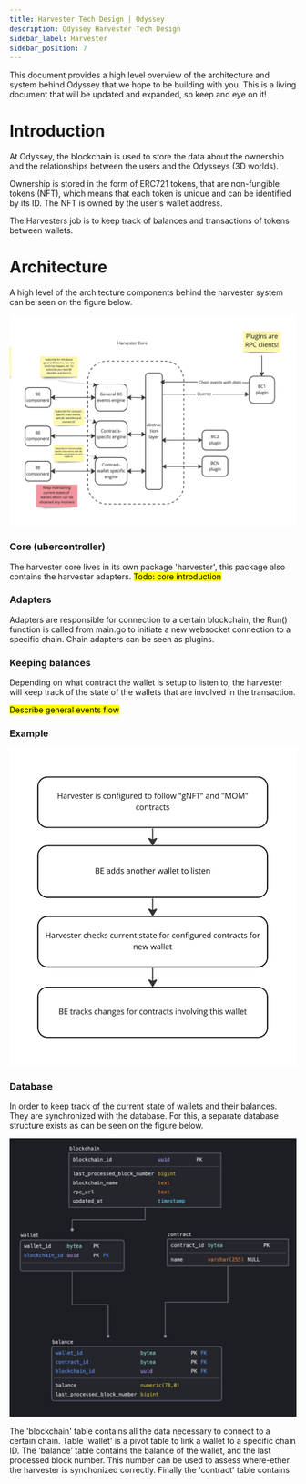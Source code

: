 ```yaml
---
title: Harvester Tech Design | Odyssey
description: Odyssey Harvester Tech Design
sidebar_label: Harvester
sidebar_position: 7
---
```

This document provides a high level overview of the architecture and system behind Odyssey that we hope to be building with you. This is a living document that will be updated and expanded, so keep and eye on it!

#  Introduction
At Odyssey, the blockchain is used to store the data about the ownership and the relationships between the users and the Odysseys (3D worlds).

Ownership is stored in the form of ERC721 tokens, that are non-fungible tokens (NFT), which means that each token is unique and can be identified by its ID. The NFT is owned by the user's wallet address.

The Harvesters job is to keep track of balances and transactions of tokens between wallets.

# Architecture 
A high level of the architecture components behind the harvester system can be seen on the figure below.

![Harvester architecture overview](img/harvester_graphic.jpeg)

### Core (ubercontroller)
The harvester core lives in its own package 'harvester', this package also contains the harvester adapters.
<mark>Todo: core introduction</mark>

### Adapters
Adapters are responsible for connection to a certain blockchain, the Run() function is called from main.go to initiate a new websocket connection to a specific chain.
Chain adapters can be seen as plugins.

### Keeping balances
Depending on what contract the wallet is setup to listen to, the harvester will keep track of the state of the wallets that are involved in the transaction.

<mark>Describe general events flow</mark>

### Example
![Harvester example flow](img/harvester_example.jpeg)

### Database
In order to keep track of the current state of wallets and their balances. They are synchronized with the database. For this, a separate database structure exists as can be seen on the figure below.

![Harvester example flow](img/harvester_database.png)

The 'blockchain' table contains all the data necessary to connect to a certain chain.
Table 'wallet' is a pivot table to link a wallet to a specific chain ID.
The 'balance' table contains the balance of the wallet, and the last processed block number. This number can be used to assess where-ether the harvester is synchonized correctly.
Finally the 'contract' table contains